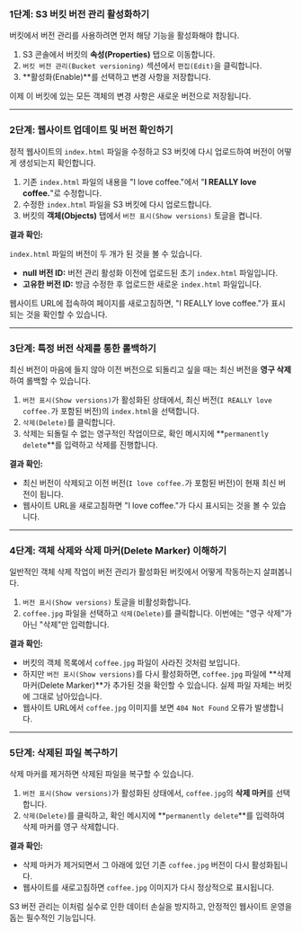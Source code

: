 
### 1단계: S3 버킷 버전 관리 활성화하기

버킷에서 버전 관리를 사용하려면 먼저 해당 기능을 활성화해야 합니다.

1. S3 콘솔에서 버킷의 **속성(Properties)** 탭으로 이동합니다.
2. `버킷 버전 관리(Bucket versioning)` 섹션에서 `편집(Edit)`을 클릭합니다.
3. **활성화(Enable)**를 선택하고 변경 사항을 저장합니다.

이제 이 버킷에 있는 모든 객체의 변경 사항은 새로운 버전으로 저장됩니다.

---

### 2단계: 웹사이트 업데이트 및 버전 확인하기

정적 웹사이트의 `index.html` 파일을 수정하고 S3 버킷에 다시 업로드하여 버전이 어떻게 생성되는지 확인합니다.

1. 기존 `index.html` 파일의 내용을 "I love coffee."에서 "**I REALLY love coffee.**"로 수정합니다.
2. 수정한 `index.html` 파일을 S3 버킷에 다시 업로드합니다.
3. 버킷의 **객체(Objects)** 탭에서 `버전 표시(Show versions)` 토글을 켭니다.

**결과 확인:**

`index.html` 파일의 버전이 두 개가 된 것을 볼 수 있습니다.

- **null 버전 ID:** 버전 관리 활성화 이전에 업로드된 초기 `index.html` 파일입니다.
- **고유한 버전 ID:** 방금 수정한 후 업로드한 새로운 `index.html` 파일입니다.
    

웹사이트 URL에 접속하여 페이지를 새로고침하면, "I REALLY love coffee."가 표시되는 것을 확인할 수 있습니다.

---

### 3단계: 특정 버전 삭제를 통한 롤백하기

최신 버전이 마음에 들지 않아 이전 버전으로 되돌리고 싶을 때는 최신 버전을 **영구 삭제**하여 롤백할 수 있습니다.

1. `버전 표시(Show versions)`가 활성화된 상태에서, 최신 버전(`I REALLY love coffee.`가 포함된 버전)의 `index.html`을 선택합니다.
2. `삭제(Delete)`를 클릭합니다.
3. 삭제는 되돌릴 수 없는 영구적인 작업이므로, 확인 메시지에 **`permanently delete`**를 입력하고 삭제를 진행합니다.

**결과 확인:**

- 최신 버전이 삭제되고 이전 버전(`I love coffee.`가 포함된 버전)이 현재 최신 버전이 됩니다.
- 웹사이트 URL을 새로고침하면 "I love coffee."가 다시 표시되는 것을 볼 수 있습니다.

---

### 4단계: 객체 삭제와 삭제 마커(Delete Marker) 이해하기

일반적인 객체 삭제 작업이 버전 관리가 활성화된 버킷에서 어떻게 작동하는지 살펴봅니다.

1. `버전 표시(Show versions)` 토글을 비활성화합니다.
2. `coffee.jpg` 파일을 선택하고 `삭제(Delete)`를 클릭합니다. 이번에는 "영구 삭제"가 아닌 "삭제"만 입력합니다.

**결과 확인:**

- 버킷의 객체 목록에서 `coffee.jpg` 파일이 사라진 것처럼 보입니다.
- 하지만 `버전 표시(Show versions)`를 다시 활성화하면, `coffee.jpg` 파일에 **삭제 마커(Delete Marker)**가 추가된 것을 확인할 수 있습니다. 실제 파일 자체는 버킷에 그대로 남아있습니다.
- 웹사이트 URL에서 `coffee.jpg` 이미지를 보면 `404 Not Found` 오류가 발생합니다.

---

### 5단계: 삭제된 파일 복구하기

삭제 마커를 제거하면 삭제된 파일을 복구할 수 있습니다.

1. `버전 표시(Show versions)`가 활성화된 상태에서, `coffee.jpg`의 **삭제 마커**를 선택합니다.
2. `삭제(Delete)`를 클릭하고, 확인 메시지에 **`permanently delete`**를 입력하여 삭제 마커를 영구 삭제합니다.

**결과 확인:**

- 삭제 마커가 제거되면서 그 아래에 있던 기존 `coffee.jpg` 버전이 다시 활성화됩니다.
- 웹사이트를 새로고침하면 `coffee.jpg` 이미지가 다시 정상적으로 표시됩니다.

S3 버전 관리는 이처럼 실수로 인한 데이터 손실을 방지하고, 안정적인 웹사이트 운영을 돕는 필수적인 기능입니다. 